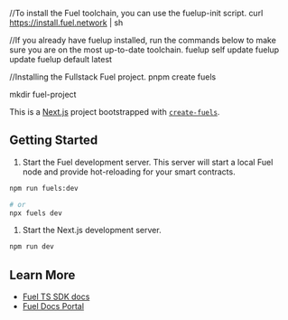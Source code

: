 //To install the Fuel toolchain, you can use the fuelup-init script. 
curl https://install.fuel.network | sh


//If you already have fuelup installed, run the commands below to make sure you are on the most up-to-date toolchain.
fuelup self update
fuelup update
fuelup default latest

//Installing the Fullstack Fuel project.
pnpm create fuels

mkdir fuel-project


This is a [Next.js](https://nextjs.org/) project bootstrapped with [`create-fuels`](https://github.com/fuellabs/fuels-ts).

## Getting Started

1. Start the Fuel development server. This server will start a local Fuel node and provide hot-reloading for your smart contracts.

```bash
npm run fuels:dev

# or
npx fuels dev
```

1. Start the Next.js development server.

```bash
npm run dev
```

## Learn More

- [Fuel TS SDK docs](https://fuellabs.github.io/fuels-ts/)
- [Fuel Docs Portal](https://docs.fuel.network/)
